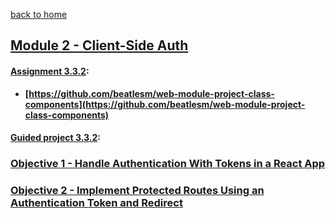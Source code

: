 [back to home](https://github.com/beatlesm/)

## [ Module 2 - Client-Side Auth](https://github.com/beatlesm/web/tree/main/3.3/Module332)

#### [Assignment 3.3.2](https://github.com/beatlesm/web/tree/main/3.3/Module321/Assignment332):

-   **[https://github.com/beatlesm/web-module-project-class-components](https://github.com/beatlesm/web-module-project-class-components)**
   
#### [Guided project 3.3.2](https://github.com/beatlesm/web/tree/main/3.3/Module332/guided332):


### [Objective 1 - Handle Authentication With Tokens in a React App](./Objects/Object_1.md)

### [Objective 2 - Implement Protected Routes Using an Authentication Token and Redirect](./Objects/Object_2.md)

